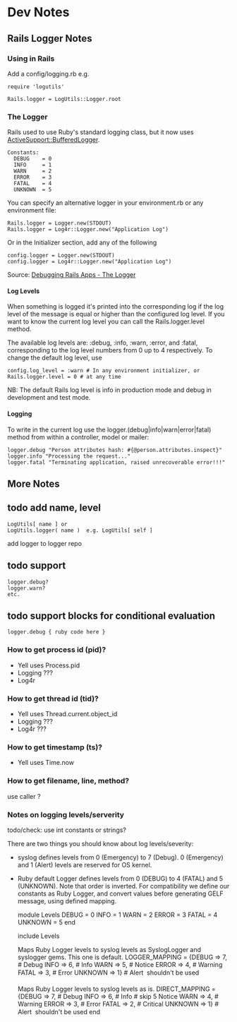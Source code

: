 # Dev Notes


## Rails Logger Notes

### Using in Rails

Add a config/logging.rb e.g.

    require 'logutils'
    
    Rails.logger = LogUtils::Logger.root


### The Logger

Rails used to use Ruby's standard logging class, but it now uses
[ActiveSupport::BufferedLogger](http://api.rubyonrails.org/classes/ActiveSupport/BufferedLogger.html).

    Constants:
      DEBUG    = 0
      INFO     = 1
      WARN     = 2
      ERROR    = 3
      FATAL    = 4
      UNKNOWN  = 5


You can specify an alternative logger in your environment.rb or any environment file:

    Rails.logger = Logger.new(STDOUT)
    Rails.logger = Log4r::Logger.new("Application Log")

Or in the Initializer section, add any of the following

    config.logger = Logger.new(STDOUT)
    config.logger = Log4r::Logger.new("Application Log")

Source: [Debugging Rails Apps - The Logger](http://guides.rubyonrails.org/debugging_rails_applications.html#the-logger)

#### Log Levels

When something is logged it's printed into the corresponding log if the log level of the message
is equal or higher than the configured log level.
If you want to know the current log level you can call the Rails.logger.level method.

The available log levels are: :debug, :info, :warn, :error, and :fatal,
corresponding to the log level numbers from 0 up to 4 respectively. To change the default log level, use

    config.log_level = :warn # In any environment initializer, or
    Rails.logger.level = 0 # at any time

NB: The default Rails log level is info in production mode
and debug in development and test mode.

#### Logging

To write in the current log use the logger.(debug|info|warn|error|fatal) method
from within a controller, model or mailer:

    logger.debug "Person attributes hash: #{@person.attributes.inspect}"
    logger.info "Processing the request..."
    logger.fatal "Terminating application, raised unrecoverable error!!!"


## More Notes

## todo add name, level

    LogUtils[ name ] or
    LogUtils.logger( name )  e.g. LogUtils[ self ]

add logger to logger repo

## todo support

    logger.debug?
    logger.warn?
    etc.
    
## todo support blocks for conditional evaluation

    logger.debug { ruby code here }


### How to get process id (pid)?

* Yell uses   Process.pid
* Logging ???
* Log4r

### How to get thread id (tid)?

* Yell uses   Thread.current.object_id
* Logging ???
* Log4r ???

### How to get timestamp (ts)?

* Yell uses   Time.now

### How to get filename, line, method?

use caller ?


### Notes on logging levels/serverity

todo/check: use int constants or strings? 

There are two things you should know about log levels/severity:
- syslog defines levels from 0 (Emergency) to 7 (Debug).
      0 (Emergency) and 1 (Alert) levels are reserved for OS kernel.
- Ruby default Logger defines levels from 0 (DEBUG) to 4 (FATAL) and 5 (UNKNOWN).
      Note that order is inverted.
   For compatibility we define our constants as Ruby Logger, and convert values before
   generating GELF message, using defined mapping.

  module Levels
    DEBUG   = 0
    INFO    = 1
    WARN    = 2
    ERROR   = 3
    FATAL   = 4
    UNKNOWN = 5
  end

  include Levels

  Maps Ruby Logger levels to syslog levels as SyslogLogger and syslogger gems. This one is default.
  LOGGER_MAPPING = {DEBUG   => 7, # Debug
                    INFO    => 6, # Info
                    WARN    => 5, # Notice
                    ERROR   => 4, # Warning
                    FATAL   => 3, # Error
                    UNKNOWN => 1} # Alert  shouldn't be used

  Maps Ruby Logger levels to syslog levels as is.
  DIRECT_MAPPING = {DEBUG   => 7, # Debug
                    INFO    => 6, # Info
                    # skip 5 Notice
                    WARN    => 4, # Warning
                    ERROR   => 3, # Error
                    FATAL   => 2, # Critical
                    UNKNOWN => 1} # Alert  shouldn't be used
end